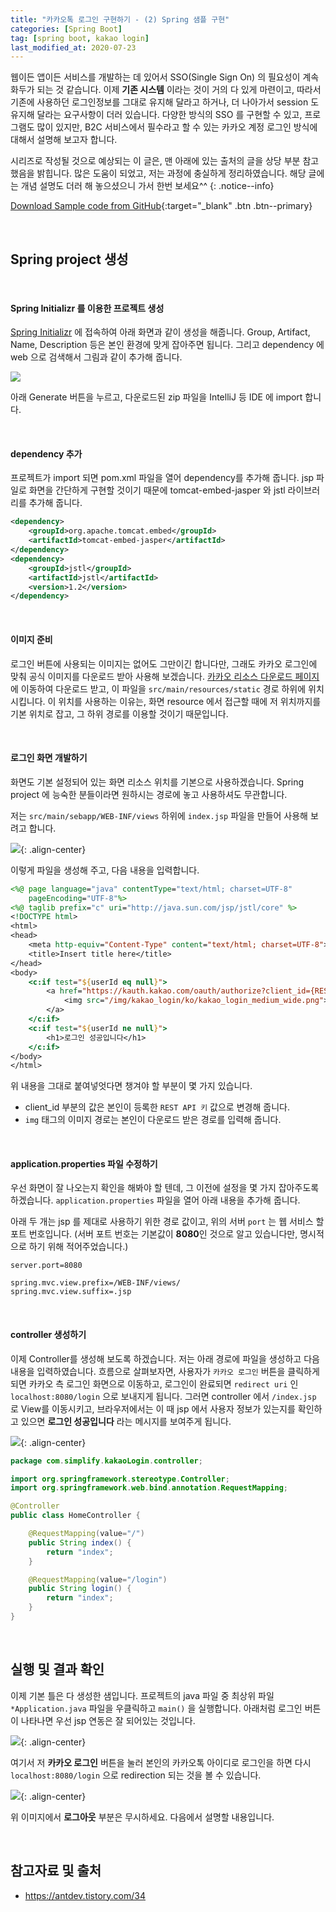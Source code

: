 ```yaml
---
title: "카카오톡 로그인 구현하기 - (2) Spring 샘플 구현"
categories: [Spring Boot]
tag: [spring boot, kakao login]
last_modified_at: 2020-07-23
---
```

웹이든 앱이든 서비스를 개발하는 데 있어서 SSO(Single Sign On) 의 필요성이 계속 화두가 되는 것 같습니다. 이제 **기존 시스템** 이라는 것이 거의 다 있게 마련이고, 따라서 기존에 사용하던 로그인정보를 그대로 유지해 달라고 하거나, 더 나아가서 session 도 유지해 달라는 요구사항이 더러 있습니다. 다양한 방식의 SSO 를 구현할 수 있고, 프로그램도 많이 있지만, B2C 서비스에서 필수라고 할 수 있는 카카오 계정 로그인 방식에 대해서 설명해 보고자 합니다. 

시리즈로 작성될 것으로 예상되는 이 글은, 맨 아래에 있는 출처의 글을 상당 부분 참고했음을 밝힙니다. 많은 도움이 되었고, 저는 과정에 충실하게 정리하였습니다. 해당 글에는 개념 설명도 더러 해 놓으셨으니 가서 한번 보세요^^
{: .notice--info}

[Download Sample code from GitHub](https://github.com/Simplify-Criss/SampleProjects/tree/master/kakaoLogin){:target="_blank" .btn .btn--primary}

<br/>

## Spring project 생성

<br/>

#### Spring Initializr 를 이용한 프로젝트 생성

[Spring Initializr](https://start.spring.io/) 에 접속하여 아래 화면과 같이 생성을 해줍니다. Group, Artifact, Name, Description 등은 본인 환경에 맞게 잡아주면 됩니다. 그리고 dependency 에 web 으로 검색해서 그림과 같이 추가해 줍니다.

![](/assets/images/_posts/2020-07-23-kakao-login-2/start.spring.io-2020.07.23-11_26_38.png)

아래 Generate 버튼을 누르고, 다운로드된 zip 파일을 IntelliJ 등 IDE 에 import 합니다.

<br/>

#### dependency 추가

프로젝트가 import 되면 pom.xml 파일을 열어 dependency를 추가해 줍니다. jsp 파일로 화면을 간단하게 구현할 것이기 때문에 tomcat-embed-jasper 와 jstl 라이브러리를 추가해 줍니다.

```xml
<dependency>
    <groupId>org.apache.tomcat.embed</groupId>
    <artifactId>tomcat-embed-jasper</artifactId>
</dependency>
<dependency>
    <groupId>jstl</groupId>
    <artifactId>jstl</artifactId>
    <version>1.2</version>
</dependency>
```

<br/>

#### 이미지 준비

로그인 버튼에 사용되는 이미지는 없어도 그만이긴 합니다만, 그래도 카카오 로그인에 맞춰 공식 이미지를 다운로드 받아 사용해 보겠습니다. [카카오 리소스 다운로드 페이지](https://developers.kakao.com/tool/resource/login) 에 이동하여 다운로드 받고, 이 파일을 `src/main/resources/static` 경로 하위에 위치시킵니다. 이 위치를 사용하는 이유는, 화면 resource 에서 접근할 때에 저 위치까지를 기본 위치로 잡고, 그 하위 경로를 이용할 것이기 때문입니다. 

<br/>

#### 로그인 화면 개발하기

화면도 기본 설정되어 있는 화면 리소스 위치를 기본으로 사용하겠습니다. Spring project 에 능숙한 분들이라면 원하시는 경로에 놓고 사용하셔도 무관합니다. 

저는 `src/main/sebapp/WEB-INF/views` 하위에 `index.jsp` 파일을 만들어 사용해 보려고 합니다. 

![](/assets/images/_posts/2020-07-23-kakao-login-2/screenCapture.png){: .align-center}

이렇게 파일을 생성해 주고, 다음 내용을 입력합니다. 

```jsp
<%@ page language="java" contentType="text/html; charset=UTF-8"
    pageEncoding="UTF-8"%>
<%@ taglib prefix="c" uri="http://java.sun.com/jsp/jstl/core" %>
<!DOCTYPE html>
<html>
<head>
    <meta http-equiv="Content-Type" content="text/html; charset=UTF-8">
    <title>Insert title here</title>
</head>
<body>
    <c:if test="${userId eq null}">
        <a href="https://kauth.kakao.com/oauth/authorize?client_id={REST API 키}&redirect_uri=http://localhost:8080/login&response_type=code">
            <img src="/img/kakao_login/ko/kakao_login_medium_wide.png">
        </a>
    </c:if>
    <c:if test="${userId ne null}">
        <h1>로그인 성공입니다</h1>
    </c:if>
</body>
</html>
```

위 내용을 그대로 붙여넣엇다면 챙겨야 할 부분이 몇 가지 있습니다. 
- client_id 부분의 값은 본인이 등록한 `REST API 키` 값으로 변경해 줍니다. 
- `img` 태그의 이미지 경로는 본인이 다운로드 받은 경로를 입력해 줍니다. 

<br/>

#### application.properties 파일 수정하기

우선 화면이 잘 나오는지 확인을 해봐야 할 텐데, 그 이전에 설정을 몇 가지 잡아주도록 하겠습니다. `application.properties` 파일을 열어 아래 내용을 추가해 줍니다. 

아래 두 개는 jsp 를 제대로 사용하기 위한 경로 값이고, 위의 서버 `port` 는 웹 서비스 할 포트 번호입니다. (서버 포트 번호는 기본값이 **8080**인 것으로 알고 있습니다만, 명시적으로 하기 위해 적어주었습니다.)

```properties
server.port=8080
 
spring.mvc.view.prefix=/WEB-INF/views/
spring.mvc.view.suffix=.jsp
```

<br/>

#### controller 생성하기

이제 Controller를 생성해 보도록 하겠습니다. 저는 아래 경로에 파일을 생성하고 다음 내용을 입력하였습니다. 흐름으로 살펴보자면, 사용자가 `카카오 로그인` 버튼을 클릭하게 되면 카카오 측 로그인 화면으로 이동하고, 로그인이 완료되면 `redirect uri` 인 `localhost:8080/login` 으로 보내지게 됩니다. 그러면 controller 에서 `/index.jsp` 로 View를 이동시키고, 브라우저에서는 이 때 jsp 에서 사용자 정보가 있는지를 확인하고 있으면 **로그인 성공입니다** 라는 메시지를 보여주게 됩니다. 

![](/assets/images/_posts/2020-07-23-kakao-login-2/screenCapture2.png){: .align-center}

```java
package com.simplify.kakaoLogin.controller;

import org.springframework.stereotype.Controller;
import org.springframework.web.bind.annotation.RequestMapping;

@Controller
public class HomeController {

    @RequestMapping(value="/")
    public String index() {
        return "index";
    }

    @RequestMapping(value="/login")
    public String login() {
        return "index";
    }
}
```

<br/>

## 실행 및 결과 확인

이제 기본 틀은 다 생성한 샘입니다. 프로젝트의 java 파일 중 최상위 파일 `*Application.java` 파일을 우클릭하고 `main()` 을 실행합니다. 아래처럼 로그인 버튼이 나타나면 우선 jsp 연동은 잘 되어있는 것입니다. 

![](/assets/images/_posts/2020-07-23-kakao-login-2/screenCapture3.png){: .align-center}

여기서 저 **카카오 로그인** 버튼을 눌러 본인의 카카오톡 아이디로 로그인을 하면 다시 `localhost:8080/login` 으로 redirection 되는 것을 볼 수 있습니다. 

![](/assets/images/_posts/2020-07-23-kakao-login-2/screenCapture4.png){: .align-center}

위 이미지에서 **로그아웃** 부분은 무시하세요. 다음에서 설명할 내용입니다.

<br/>

## 참고자료 및 출처

- <https://antdev.tistory.com/34>